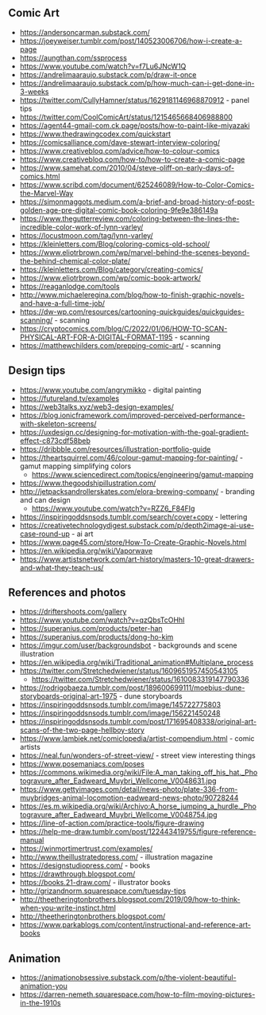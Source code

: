 ## Comic Art

- https://andersoncarman.substack.com/
- https://joeyweiser.tumblr.com/post/140523006706/how-i-create-a-page
- https://aungthan.com/ssprocess
- https://www.youtube.com/watch?v=f7Lu6JNcW1Q
- https://andrelimaaraujo.substack.com/p/draw-it-once
- https://andrelimaaraujo.substack.com/p/how-much-can-i-get-done-in-3-weeks
- https://twitter.com/CullyHamner/status/1629181146968870912 - panel tips
- https://twitter.com/CoolComicArt/status/1215465668406988800
- https://agent44-gmail-com.ck.page/posts/how-to-paint-like-miyazaki
- https://www.thedrawingcodex.com/quickstart
- https://comicsalliance.com/dave-stewart-interview-coloring/ 
- https://www.creativebloq.com/advice/how-to-colour-comics
- https://www.creativebloq.com/how-to/how-to-create-a-comic-page
- https://www.samehat.com/2010/04/steve-oliff-on-early-days-of-comics.html
- https://www.scribd.com/document/625246089/How-to-Color-Comics-the-Marvel-Way
- https://simonmaggots.medium.com/a-brief-and-broad-history-of-post-golden-age-pre-digital-comic-book-coloring-9fe9e386149a
- https://www.thegutterreview.com/coloring-between-the-lines-the-incredible-color-work-of-lynn-varley/
- https://locustmoon.com/tag/lynn-varley/
- https://kleinletters.com/Blog/coloring-comics-old-school/
- https://www.eliotrbrown.com/wp/marvel-behind-the-scenes-beyond-the-behind-chemical-color-plate/
- https://kleinletters.com/Blog/category/creating-comics/
- https://www.eliotrbrown.com/wp/comic-book-artwork/
- https://reaganlodge.com/tools
- http://www.michaeleregina.com/blog/how-to-finish-graphic-novels-and-have-a-full-time-job/
- https://dw-wp.com/resources/cartooning-quickguides/quickguides-scanning/ - scanning
- https://cryptocomics.com/blog/C/2022/01/06/HOW-TO-SCAN-PHYSICAL-ART-FOR-A-DIGITAL-FORMAT-1195 - scanning
- https://matthewchilders.com/prepping-comic-art/ - scanning


## Design tips

- https://www.youtube.com/angrymikko - digital painting
- https://futureland.tv/examples
- https://web3talks.xyz/web3-design-examples/
- https://blog.ionicframework.com/improved-perceived-performance-with-skeleton-screens/
- https://uxdesign.cc/designing-for-motivation-with-the-goal-gradient-effect-c873cdf58beb
- https://dribbble.com/resources/illustration-portfolio-guide
- https://theartsquirrel.com/46/colour-gamut-mapping-for-painting/ - gamut mapping simplifying colors
  - https://www.sciencedirect.com/topics/engineering/gamut-mapping
- https://www.thegoodshipillustration.com/
- http://jetpacksandrollerskates.com/elora-brewing-company/ - branding and can design
  - https://www.youtube.com/watch?v=RZZ6_F84FIg
- https://inspiringoddsnsods.tumblr.com/search/cover+copy - lettering
- https://creativetechnologydigest.substack.com/p/depth2image-ai-use-case-round-up - ai art
- https://www.page45.com/store/How-To-Create-Graphic-Novels.html
- https://en.wikipedia.org/wiki/Vaporwave
- https://www.artistsnetwork.com/art-history/masters-10-great-drawers-and-what-they-teach-us/


## References and photos

- https://driftershoots.com/gallery
- https://www.youtube.com/watch?v=qzQbsTcOHhI
- https://superanius.com/products/peter-han
- https://superanius.com/products/dong-ho-kim
- https://imgur.com/user/backgroundsbot - backgrounds and scene illustration
- https://en.wikipedia.org/wiki/Traditional_animation#Multiplane_process
- https://twitter.com/Stretchedwiener/status/1609651957450543105
  - https://twitter.com/Stretchedwiener/status/1610083319147790336
- https://rodrigobaeza.tumblr.com/post/189600699111/moebius-dune-storyboards-original-art-1975 - dune storyboards
- https://inspiringoddsnsods.tumblr.com/image/145722775803
- https://inspiringoddsnsods.tumblr.com/image/156221450248
- https://inspiringoddsnsods.tumblr.com/post/171695408338/original-art-scans-of-the-two-page-hellboy-story
- https://www.lambiek.net/comiclopedia/artist-compendium.html - comic artists
- https://neal.fun/wonders-of-street-view/ - street view interesting things
- https://www.posemaniacs.com/poses
- https://commons.wikimedia.org/wiki/File:A_man_taking_off_his_hat._Photogravure_after_Eadweard_Muybri_Wellcome_V0048631.jpg
- https://www.gettyimages.com/detail/news-photo/plate-336-from-muybridges-animal-locomotion-eadweard-news-photo/90728244
- https://es.m.wikipedia.org/wiki/Archivo:A_horse_jumping_a_hurdle._Photogravure_after_Eadweard_Muybri_Wellcome_V0048754.jpg
- https://line-of-action.com/practice-tools/figure-drawing
- https://help-me-draw.tumblr.com/post/122443419755/figure-reference-manual
- https://winmortimertrust.com/examples/
- http://www.theillustratedpress.com/ - illustration magazine
- https://designstudiopress.com/ - books
- https://drawthrough.blogspot.com/
- https://books.21-draw.com/ - illustrator books
- http://grizandnorm.squarespace.com/tuesday-tips
- http://theetheringtonbrothers.blogspot.com/2019/09/how-to-think-when-you-write-instinct.html
- http://theetheringtonbrothers.blogspot.com/
- https://www.parkablogs.com/content/instructional-and-reference-art-books

## Animation
- https://animationobsessive.substack.com/p/the-violent-beautiful-animation-you
- https://darren-nemeth.squarespace.com/how-to-film-moving-pictures-in-the-1910s
